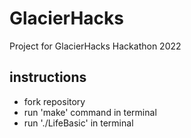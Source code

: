 # GlacierHacks
Project for GlacierHacks Hackathon 2022

## instructions
- fork repository
- run 'make' command in terminal
- run './LifeBasic' in terminal
